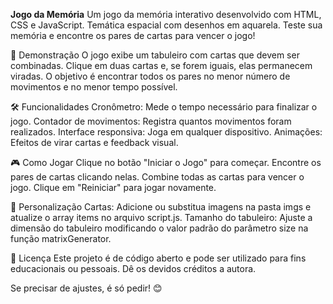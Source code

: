 **Jogo da Memória**
Um jogo da memória interativo desenvolvido com HTML, CSS e JavaScript. Temática espacial com desenhos em aquarela. Teste sua memória e encontre os pares de cartas para vencer o jogo!

🚀 Demonstração
O jogo exibe um tabuleiro com cartas que devem ser combinadas. Clique em duas cartas e, se forem iguais, elas permanecem viradas. O objetivo é encontrar todos os pares no menor número de movimentos e no menor tempo possível.

🛠️ Funcionalidades
Cronômetro: Mede o tempo necessário para finalizar o jogo.
Contador de movimentos: Registra quantos movimentos foram realizados.
Interface responsiva: Joga em qualquer dispositivo.
Animações: Efeitos de virar cartas e feedback visual.

🎮 Como Jogar
Clique no botão "Iniciar o Jogo" para começar.
Encontre os pares de cartas clicando nelas.
Combine todas as cartas para vencer o jogo.
Clique em "Reiniciar" para jogar novamente.

🧩 Personalização
Cartas: Adicione ou substitua imagens na pasta imgs e atualize o array items no arquivo script.js.
Tamanho do tabuleiro: Ajuste a dimensão do tabuleiro modificando o valor padrão do parâmetro size na função matrixGenerator.

📜 Licença
Este projeto é de código aberto e pode ser utilizado para fins educacionais ou pessoais. Dê os devidos créditos a autora.

Se precisar de ajustes, é só pedir! 😊

